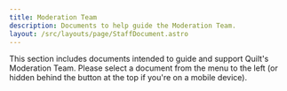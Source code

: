 ```yaml
---
title: Moderation Team
description: Documents to help guide the Moderation Team.
layout: /src/layouts/page/StaffDocument.astro
---
```


This section includes documents intended to guide and support Quilt's Moderation Team. Please select a document from
the menu to the left (or hidden behind the button at the top if you're on a mobile device).
